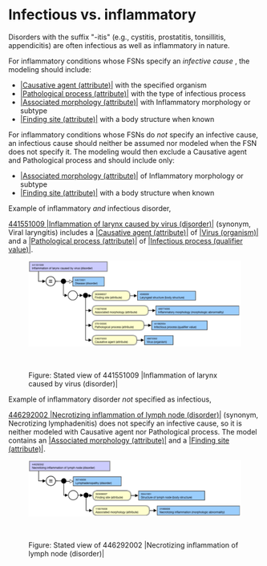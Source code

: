 # Infectious vs. inflammatory

Disorders with the suffix "-itis" (e.g., cystitis, prostatitis, tonsillitis, appendicitis) are often infectious as well as inflammatory in nature.

For inflammatory conditions whose FSNs specify an _infective_ _cause_ , the modeling should include:

* [|Causative agent (attribute)|](http://snomed.org/-fictid) with the specified organism
* [|Pathological process (attribute)|](http://snomed.org/-fictid) with the type of infectious process
* [|Associated morphology (attribute)|](http://snomed.org/-fictid) with Inflammatory morphology or subtype
* [|Finding site (attribute)|](http://snomed.org/-fictid) with a body structure when known

For inflammatory conditions whose FSNs do _not_ specify an infective cause, an infectious cause should neither be assumed nor modeled when the FSN does not specify it. The modeling would then exclude a Causative agent and Pathological process and should include only:

* [|Associated morphology (attribute)|](http://snomed.org/-fictid) of Inflammatory morphology or subtype
* [|Finding site (attribute)|](http://snomed.org/-fictid) with a body structure when known

Example of inflammatory _and_ infectious disorder,

[441551009 |Inflammation of larynx caused by virus (disorder)|](http://snomed.info/id/441551009) (synonym, Viral laryngitis) includes a [|Causative agent (attribute)|](http://snomed.org/-fictid) of [|Virus (organism)|](http://snomed.org/-fictid) and a [|Pathological process (attribute)|](http://snomed.org/-fictid) of [|Infectious process (qualifier value)|](http://snomed.org/-fictid).

<figure><img src="../../../../../../.gitbook/assets/image (2) (1) (1) (1).png" alt=""><figcaption></figcaption></figure>

<figure><img src="../../../../../../authoring/clinical-finding-and-disorder/images/174690497.png" alt=""><figcaption><p>Figure: Stated view of 441551009 |Inflammation of larynx caused by virus (disorder)|</p></figcaption></figure>

Example of inflammatory disorder _not_ specified as infectious,

[446292002 |Necrotizing inflammation of lymph node (disorder)|](http://snomed.info/id/446292002) (synonym, Necrotizing lymphadenitis) does not specify an infective cause, so it is neither modeled with Causative agent nor Pathological process. The model contains an [|Associated morphology (attribute)|](http://snomed.org/-fictid) and a [|Finding site (attribute)|](http://snomed.org/-fictid).

<figure><img src="../../../../../../.gitbook/assets/image (1) (1) (1) (1) (1) (1).png" alt=""><figcaption></figcaption></figure>

<figure><img src="../../../../../../authoring/clinical-finding-and-disorder/images/174690496.png" alt=""><figcaption><p>Figure: Stated view of 446292002 |Necrotizing inflammation of lymph node (disorder)|</p></figcaption></figure>

